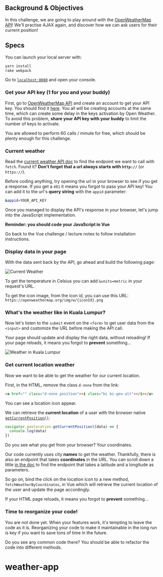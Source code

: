 ## Background & Objectives

In this challenge, we are going to play around with the [OpenWeatherMap API](https://openweathermap.org/)! We'll practise AJAX again, and discover how we can ask users for their current position!

## Specs

You can launch your local server with:

```bash
yarn install
rake webpack
```

Go to [`localhost:8080`](http://localhost:8080/) and open your console.

### Get your API key (1 for you and your buddy)

First, go to [OpenWeatherMap API](https://home.openweathermap.org/) and create an account to get your API key. You should find it [here](https://home.openweathermap.org/api_keys). You all will be creating accounts at the same time, which can create some delay in the keys activation by Open Weather. To avoid this problem, **share your API key with your buddy** to limit the number of keys to activate.

You are allowed to perform 60 calls / minute for free, which should be plenty enough for this challenge.

### Current weather

Read the [current weather API doc](https://openweathermap.org/current) to find the endpoint we want to call with `fetch`. Found it? **Don't forget that a url always starts with `http://`** (or `https://`).

Before coding anything, try opening the url in your browser to see if you get a response. If you get a `401` it means you forgot to pass your API key! You can add it to the url's **query string** with the `appid` parameter:

```bash
&appid=YOUR_API_KEY
```

Once you managed to display the API's response in your browser, let's jump into the JavaScript implementation.

**Reminder: you should code your JavaScript in Vue**

Go back to the Vue challenge / lecture notes to follow installation instructions.

### Display data in your page

With the data sent back by the API, go ahead and build the following page:

![Current Weather](https://raw.githubusercontent.com/lewagon/fullstack-images/master/frontend/weather_api.png)

To get the temperature in Celsius you can add `&units=metric` in your request's URL.

To get the icon image, from the icon id, you can use this URL: `https://openweathermap.org/img/w/{iconId}.png`

### What's the weather like in Kuala Lumpur?

Now let's listen to the `submit` event on the `<form>` to get user data from the `<input>` and customize the URL before making the API call.

Your page should update and display the right data, without reloading! If your page reloads, it means you forgot to **prevent** something...

![Weather in Kuala Lumpur](https://raw.githubusercontent.com/lewagon/fullstack-images/master/frontend/weather_in_kuala_lumpur.png)

### Get current location weather

Now we want to be able to get the weather for our current location.

First, in the HTML, remove the class `d-none` from the link:

```html
<a href="" class="d-none position"><i class="bi bi-geo-alt"></i></a>
```

You can see a location icon appear.

We can retrieve the **current location** of a user with the browser native [`getCurrentPosition()`](https://developer.mozilla.org/en-US/docs/Web/API/Geolocation/getCurrentPosition):

```javascript
navigator.geolocation.getCurrentPosition((data) => {
  console.log(data)
})
```

Do you see what you get from your browser? Your coordinates.

Our code currently uses city **names** to get the weather. Thankfully, there is also an endpoint that takes **coordinates** in the URL. You can scroll down a little [in the doc](https://openweathermap.org/current) to find the endpoint that takes a latitude and a longitude as parameters.

So go on, bind the click on the location icon to a new method, `fetchWeatherByCoordinates`, in Vue which will retrieve the current location of the user and update the page accordingly.

If your HTML page reloads, it means you forgot to **prevent** something...

### Time to reorganize your code!

You are not done yet. When your features work, it's tempting to leave the code as it is. Reorganizing your code to make it maintainable in the long run is key if you want to save tons of time in the future.

Do you see any common code there? You should be able to refactor the code into different methods. 
# weather-app
